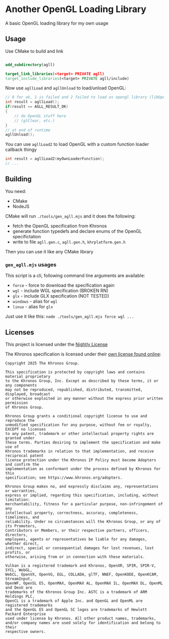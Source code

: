 # Another OpenGL Loading Library

A basic OpenGL loading library for my own usage

## Usage

Use CMake to build and link

```cmake

add_subdirectory(agll)

target_link_libraries(<target> PRIVATE agll)
target_include_libraries(<target> PRIVATE agll/include)

```

Now use `agllLoad` and `agllUnload` to load/unload OpenGL:

```c
// 0 for ok, 1 is failed and 2 failed to load os opengl library (libOpenGL.so, opengl32.dll)
int result = agllLoad();
if(result == AGLL_RESULT_OK)
{
    // do OpenGL stuff here
    // (glClear, etc.)
}
// at end of runtime
agllUnload();
```

You can use `agllLoad2` to load OpenGL with a custom function loader callback thingy

```c
int result = agllLoad2(myOwnLoaderFunction);
// ...
```

## Building

You need:

- CMake
- NodeJS

CMake will run `./tools/gen_agll.mjs` and it does the following:

- fetch the OpenGL specification from Khronos
- generate function typedefs and declare enums of the OpenGL specifictation
- write to file `agll.gen.c`, `agll.gen.h`, `khrplatform.gen.h`

Then you can use it like any CMake library

### `gen_agll.mjs` usages

This script is a cli, following command line arguments are available:

- `force` - force to download the specification again
- `wgl` - include WGL specification (BROKEN RN)
- `glx` - include GLX specification (NOT TESTED)
- `windows` - alias for `wgl`
- `linux` - alias for `glx`

Just use it like this: `node ./tools/gen_agll.mjs force wgl ...`

## Licenses

This project is licensed under the [Nightly License](./LICENSE)

The Khronos specification is licensed under their [own license found online](https://www.khronos.org/legal/Khronos_Specification_Copyright_License_Header):

```LICENSE
Copyright 2025 The Khronos Group. 

This specification is protected by copyright laws and contains material proprietary 
to the Khronos Group, Inc. Except as described by these terms, it or any components 
may not be reproduced, republished, distributed, transmitted, displayed, broadcast 
or otherwise exploited in any manner without the express prior written permission 
of Khronos Group. 

Khronos Group grants a conditional copyright license to use and reproduce the 
unmodified specification for any purpose, without fee or royalty, EXCEPT no licenses 
to any patent, trademark or other intellectual property rights are granted under 
these terms. Parties desiring to implement the specification and make use of 
Khronos trademarks in relation to that implementation, and receive reciprocal patent 
license protection under the Khronos IP Policy must become Adopters and confirm the 
implementation as conformant under the process defined by Khronos for this 
specification; see https://www.khronos.org/adopters.

Khronos Group makes no, and expressly disclaims any, representations or warranties, 
express or implied, regarding this specification, including, without limitation: 
merchantability, fitness for a particular purpose, non-infringement of any 
intellectual property, correctness, accuracy, completeness, timeliness, and 
reliability. Under no circumstances will the Khronos Group, or any of its Promoters, 
Contributors or Members, or their respective partners, officers, directors, 
employees, agents or representatives be liable for any damages, whether direct, 
indirect, special or consequential damages for lost revenues, lost profits, or 
otherwise, arising from or in connection with these materials.

Vulkan is a registered trademark and Khronos, OpenXR, SPIR, SPIR-V, SYCL, WebGL, 
WebCL, OpenVX, OpenVG, EGL, COLLADA, glTF, NNEF, OpenKODE, OpenKCAM, StreamInput, 
OpenWF, OpenSL ES, OpenMAX, OpenMAX AL, OpenMAX IL, OpenMAX DL, OpenML and DevU are 
trademarks of the Khronos Group Inc. ASTC is a trademark of ARM Holdings PLC, 
OpenCL is a trademark of Apple Inc. and OpenGL and OpenML are registered trademarks 
and the OpenGL ES and OpenGL SC logos are trademarks of Hewlett Packard Enterprise 
used under license by Khronos. All other product names, trademarks, 
and/or company names are used solely for identification and belong to their 
respective owners.
```
